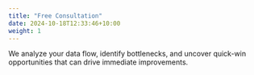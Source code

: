 ```yaml
---
title: "Free Consultation"
date: 2024-10-18T12:33:46+10:00
weight: 1
---
```


We analyze your data flow, identify bottlenecks, and uncover quick-win opportunities that can drive immediate improvements.